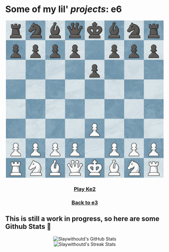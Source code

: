 # Some of my lil' *projects*: e6
<div align="center">
<img src="https://raw.githubusercontent.com/slaywithoutd/slaywithoutd/main/e6board.png" alt="Chess Board e6" width="500"/>

  <h3><a href="e2.md">Play Ke2</a></h3>
  <h3><a href="e3.md">Back to e3</a></h3>
</div>

## This is still a work in progress, so here are some Github Stats 🧮

<div align="center">
  <img src="https://github-readme-stats.vercel.app/api?username=slaywithoutd&show_icons=true&count_private=true&hide=prs&theme=radical" alt="Slaywithoutd's GitHub Stats" />
</div>

<div align="center">
  <img src="https://github-readme-streak-stats.herokuapp.com/?user=slaywithoutd&theme=radical" alt="Slaywithoutd's Streak Stats" />
</div>

